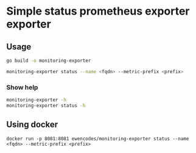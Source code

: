 # Simple status prometheus exporter exporter

## Usage

```sh
go build -o monitoring-exporter
```

```sh
monitoring-exporter status --name <fqdn> --metric-prefix <prefix>
```

### Show help
```sh
monitoring-exporter -h
monitoring-exporter status -h
```

## Using docker
```
docker run -p 8081:8081 ewencodes/monitoring-exporter status --name <fqdn> --metric-prefix <prefix>
```
